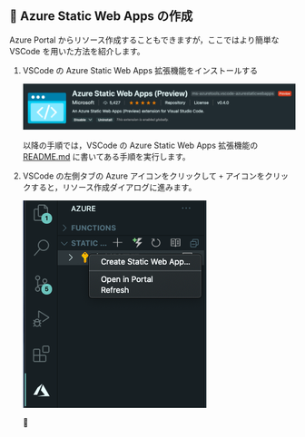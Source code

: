 ## 📝 Azure Static Web Apps の作成

Azure Portal からリソース作成することもできますが，ここではより簡単な VSCode を用いた方法を紹介します。

1. VSCode の Azure Static Web Apps 拡張機能をインストールする

    ![vscode azure static web apps](./images/vscode-azure-static-web-apps.png)

    以降の手順では，VSCode の Azure Static Web Apps 拡張機能の [README.md](https://github.com/microsoft/vscode-azurestaticwebapps) に書いてある手順を実行します。

2. VSCode の左側タブの Azure アイコンをクリックして `+` アイコンをクリックすると，リソース作成ダイアログに進みます。

    ![](./images/create-azure-static-web-apps.png)

    
